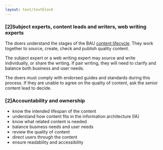 ```yaml
---
layout: text/textblock
---
```


### [2]Subject experts, content leads and writers, web writing experts

The doers understand the stages of the BAU [content lifecycle](/content-strategy/content-lifecycle/). They work together to source, create, check and publish quality content.

The subject expert or a web writing expert may source and write individually, or share the writing. If pair writing, they will need to clarify and balance both business and user needs.

The doers must comply with endorsed guides and standards during this process. If they are unable to agree on the quality of content, ask the senior content lead to decide.

### [2]Accountability and ownership

- know the intended lifespan of the content
- understand how content fits in the information architecture (IA)
- know what related content is needed
- balance business needs and user needs
- review the quality of content
- direct users through the content 
- ensure readability and accessibility
